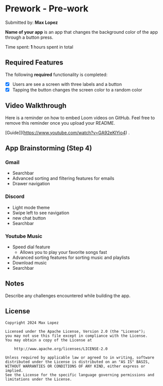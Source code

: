 # Prework - Pre-work

Submitted by: **Max Lopez**

**Name of your app** is an app that changes the background color of the app through a button press.

Time spent: **1** hours spent in total

## Required Features

The following **required** functionality is completed:

- [x] Users are see a screen with three labels and a button
- [x] Tapping the button changes the screen color to a random color

## Video Walkthrough

Here is a reminder on how to embed Loom videos on GitHub. Feel free to remove this reminder once you upload your README.

[Guide]](https://www.youtube.com/watch?v=GA92eKlYio4) .

## App Brainstorming (Step 4)

### Gmail

- Searchbar
- Advanced sorting and filtering features for emails
- Drawer navigation

### Discord

- Light mode theme
- Swipe left to see navigation
- new chat button
- Searchbar

### Youtube Music

- Speed dial feature
  - Allows you to play your favorite songs fast
- Advanced sorting features for sorting music and playlists
- Download music
- Searchbar

## Notes

Describe any challenges encountered while building the app.

## License

    Copyright 2024 Max Lopez

    Licensed under the Apache License, Version 2.0 (the "License");
    you may not use this file except in compliance with the License.
    You may obtain a copy of the License at

        http://www.apache.org/licenses/LICENSE-2.0

    Unless required by applicable law or agreed to in writing, software
    distributed under the License is distributed on an "AS IS" BASIS,
    WITHOUT WARRANTIES OR CONDITIONS OF ANY KIND, either express or implied.
    See the License for the specific language governing permissions and
    limitations under the License.
